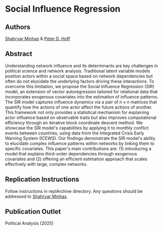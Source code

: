 # Social Influence Regression

Authors
---
[Shahryar Minhas](http://s7minhas.com/) & [Peter D. Hoff](https://pdhoff.github.io/)

Abstract
---
Understanding network influence and its determinants are key challenges in political science and network analysis. Traditional latent variable models position actors within a social space based on network dependencies but often do not elucidate the underlying factors driving these interactions. To overcome this limitation, we propose the Social Influence Regression (SIR) model, an extension of vector autoregression tailored for relational data that incorporates exogenous covariates into the estimation of influence patterns. The SIR model captures influence dynamics via a pair of $n \times n$ matrices that quantify how the actions of one actor affect the future actions of another. This framework not only provides a statistical mechanism for explaining actor influence based on observable traits but also improves computational efficiency through an iterative block coordinate descent method. We showcase the SIR model's capabilities by applying it to monthly conflict events between countries, using data from the Integrated Crisis Early Warning System (ICEWS). Our findings demonstrate the SIR model's ability to elucidate complex influence patterns within networks by linking them to specific covariates. This paper's main contributions are: (1) introducing a model that explains third-order dependencies through exogenous covariates and (2) offering an efficient estimation approach that scales effectively with large, complex networks.

Replication Instructions
---
Follow instructions in replArchive directory. Any questions should be addressed to [Shahryar Minhas](http://s7minhas.com/).

Publication Outlet
---
Political Analysis (2025)
